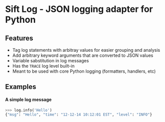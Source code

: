 Sift Log - JSON logging adapter for Python
===============

## Features
* Tag log statements with arbitray values for easier grouping and analysis
* Add arbitrary keyword arguments that are converted to JSON values
* Variable sabstitution in log messages
* Has the `TRACE` log level built-in
* Meant to be used with core Python logging (formatters, handlers, etc)
 
## Examples

#### A simple log message

```python
>>> log.info('Hello')
{"msg": "Hello", "time": "12-12-14 10:12:01 EST", "level": "INFO"}
```
